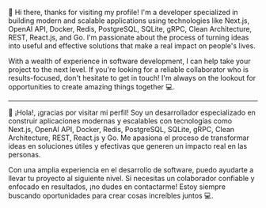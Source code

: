 👋 Hi there, thanks for visiting my profile! I'm a developer specialized in building modern and scalable applications using technologies like Next.js, OpenAI API, Docker, Redis, PostgreSQL, SQLite, gRPC, Clean Architecture, REST, React.js, and Go. I'm passionate about the process of turning ideas into useful and effective solutions that make a real impact on people's lives.

With a wealth of experience in software development, I can help take your project to the next level. If you're looking for a reliable collaborator who is results-focused, don't hesitate to get in touch! I'm always on the lookout for opportunities to create amazing things together 💻.

----------------------------------------------------------------------------------------------------------------------------------------------------------------

👋 ¡Hola!, ¡gracias por visitar mi perfil! Soy un desarrollador especializado en construir aplicaciones modernas y escalables con tecnologías como Next.js, OpenAI API, Docker, Redis, PostgreSQL, SQLite, gRPC, Clean Architecture, REST, React.js y Go. Me apasiona el proceso de transformar ideas en soluciones útiles y efectivas que generen un impacto real en las personas.

Con una amplia experiencia en el desarrollo de software, puedo ayudarte a llevar tu proyecto al siguiente nivel. Si necesitas un colaborador confiable y enfocado en resultados, ¡no dudes en contactarme! Estoy siempre buscando oportunidades para crear cosas increíbles juntos 💻.
